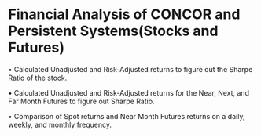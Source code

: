 # Financial Analysis of CONCOR and Persistent Systems(Stocks and Futures)

• Calculated Unadjusted and Risk-Adjusted returns to figure out the Sharpe Ratio of the stock.

• Calculated Unadjusted and Risk-Adjusted returns for the Near, Next, and Far Month Futures to figure out Sharpe Ratio.

• Comparison of Spot returns and Near Month Futures returns on a daily, weekly, and monthly frequency.
